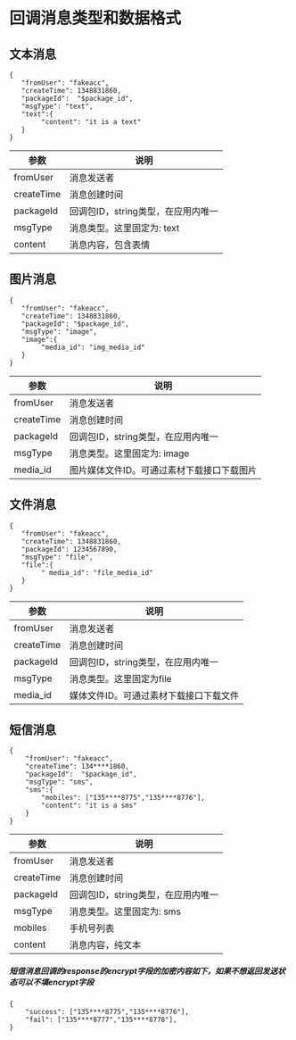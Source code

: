 # 回调消息类型和数据格式

## 文本消息

```
{
   "fromUser": "fakeacc",
   "createTime": 1348831860,
   "packageId":  "$package_id",
   "msgType": "text",
   "text":{
        "content": "it is a text"
   }
}
```

| 参数       | 说明                               |
| ---------- | ---------------------------------- |
| fromUser   | 消息发送者                         |
| createTime | 消息创建时间                       |
| packageId  | 回调包ID，string类型，在应用内唯一 |
| msgType    | 消息类型。这里固定为: text         |
| content    | 消息内容，包含表情                 |

## 图片消息

```
{
   "fromUser": "fakeacc",
   "createTime": 1348831860,
   "packageId": "$package_id",
   "msgType": "image",
   "image":{
        "media_id": "img_media_id"
   }
}
```

| 参数       | 说明                                       |
| ---------- | ------------------------------------------ |
| fromUser   | 消息发送者                                 |
| createTime | 消息创建时间                               |
| packageId  | 回调包ID，string类型，在应用内唯一         |
| msgType    | 消息类型。这里固定为: image                |
| media_id   | 图片媒体文件ID。可通过素材下载接口下载图片 |

## 文件消息

```
{
   "fromUser": "fakeacc",
   "createTime": 1348831860,
   "packageId": 1234567890,
   "msgType": "file",
   "file":{
        " media_id": "file_media_id"
   }
}
```

| 参数       | 说明                                   |
| ---------- | -------------------------------------- |
| fromUser   | 消息发送者                             |
| createTime | 消息创建时间                           |
| packageId  | 回调包ID，string类型，在应用内唯一     |
| msgType    | 消息类型。这里固定为file               |
| media_id   | 媒体文件ID。可通过素材下载接口下载文件 |

## 短信消息

```
{
    "fromUser": "fakeacc",
    "createTime": 134****1860,
    "packageId":  "$package_id",
    "msgType": "sms",
    "sms":{
        "mobiles": ["135****8775","135****8776"],
        "content": "it is a sms"
    }
}
```

| 参数       | 说明                               |
| ---------- | ---------------------------------- |
| fromUser   | 消息发送者                         |
| createTime | 消息创建时间                       |
| packageId  | 回调包ID，string类型，在应用内唯一 |
| msgType    | 消息类型。这里固定为: sms          |
| mobiles    | 手机号列表                         |
| content    | 消息内容，纯文本                   |

##### 短信消息回调的response的encrypt字段的加密内容如下，如果不想返回发送状态可以不填encrypt字段

```
{
    "success": ["135****8775","135****8776"],
    "fail": ["135****8777","135****8778"],
}
```